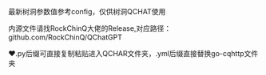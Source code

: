 最新树洞参数值参考config，仅供树洞QCHAT使用

内源文件请找RockChinQ大佬的Release,对应路径：github.com/RockChinQ/QChatGPT

❤️.py后缀可直接复制粘贴进入QCHAR文件夹，.yml后缀直接替换go-cqhttp文件夹
<!---
Remiliatri/Remiliatri is a ✨ special ✨ repository because its `README.md` (this file) appears on your GitHub profile.
You can click the Preview link to take a look at your changes.
--->
